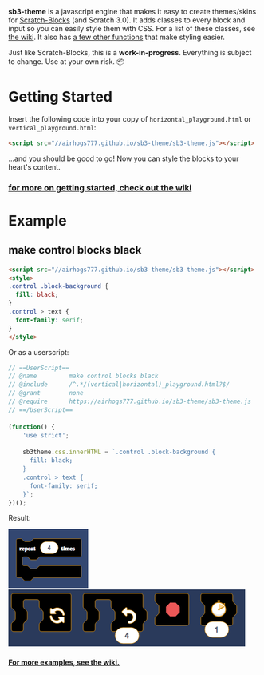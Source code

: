 **sb3-theme** is a javascript engine that makes it easy to create themes/skins for [Scratch-Blocks](https://github.com/LLK/scratch-blocks) (and Scratch 3.0). It adds classes to every block and input so you can easily style them with CSS. For a list of these classes, see [the wiki](https://github.com/Airhogs777/sb3-theme/wiki/Classes). It also has [a few other functions](#methods-and-properties) that make styling easier.

Just like Scratch-Blocks, this is a **work-in-progress**. Everything is subject to change. Use at your own risk. :package:

# Getting Started
Insert the following code into your copy of `horizontal_playground.html` or `vertical_playground.html`:
```html
<script src="//airhogs777.github.io/sb3-theme/sb3-theme.js"></script>
```
...and you should be good to go! Now you can style the blocks to your heart's content.

### [for more on getting started, check out the wiki](https://github.com/Airhogs777/sb3-theme/wiki)

# Example
## make control blocks black
```html
<script src="//airhogs777.github.io/sb3-theme/sb3-theme.js"></script>
<style>
.control .block-background {
  fill: black;
}
.control > text {
  font-family: serif;
}
</style>
```
Or as a userscript:
```javascript
// ==UserScript==
// @name         make control blocks black
// @include      /^.*/(vertical|horizontal)_playground.html?$/
// @grant        none
// @require      https://airhogs777.github.io/sb3-theme/sb3-theme.js
// ==/UserScript==

(function() {
    'use strict';

    sb3theme.css.innerHTML = `.control .block-background {
      fill: black;
    }
    .control > text {
      font-family: serif;
    }`;
})();
```

Result:

![repeat block with black fill](resources/black-serif-repeat.png)
![black blocks in the horizontal editor](resources/black-flyout.png)

#### [For more examples, see the wiki.](https://github.com/Airhogs777/sb3-theme/wiki/Code-Examples)
